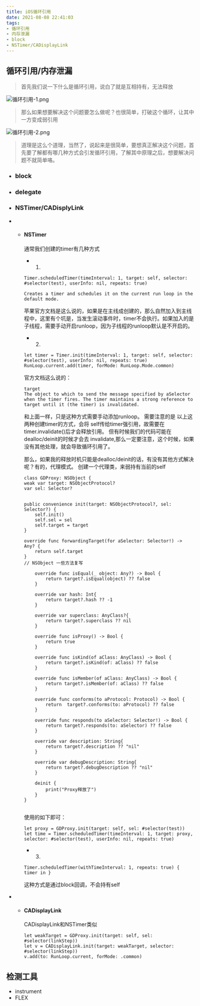 ```yaml
---
title: iOS循环引用
date: 2021-08-08 22:41:03
tags:
- 循环引用
- 内存泄漏
- block
- NSTimer/CADisplayLink
---
```


## 循环引用/内存泄漏

> 首先我们说一下什么是循环引用，说白了就是互相持有，无法释放

![循环引用-1.png](循环引用)

> 那么如果想要解决这个问题要怎么做呢？也很简单，打破这个循环，让其中一方变成弱引用
>
![循环引用-2.png](解循环引用)

> 道理是这么个道理，当然了，说起来是很简单，要想真正解决这个问题，首先要了解都有哪几种方式会引发循环引用，了解其中原理之后，想要解决问题不就简单咯。

<!-- more -->

- ### block
- ### delegate
- ### NSTimer/CADisplyLink
- - #### NSTimer
    通常我们创建的timer有几种方式
    - 1. 
    ```Timer.scheduledTimer(timeInterval: 1, target: self, selector: #selector(test), userInfo: nil, repeats: true)```

    

    ``` Creates a timer and schedules it on the current run loop in the default mode. ```

    苹果官方文档是这么说的，如果是在主线成创建的，那么自然加入到主线程中，这里有个坑是，当发生滚动事件时，timer不会执行。如果加入的是子线程，需要手动开启runloop，因为子线程的runloop默认是不开启的。 

    - 2. 
    ```let timer = Timer.init(timeInterval: 1, target: self, selector: #selector(test), userInfo: nil, repeats: true)```
    ```RunLoop.current.add(timer, forMode: RunLoop.Mode.common)```

    官方文档这么说的：
    ```
    target
    The object to which to send the message specified by aSelector when the timer fires. The timer maintains a strong reference to target until it (the timer) is invalidated.
    ```
    和上面一样，只是这种方式需要手动添加runloop。
    需要注意的是 以上这两种创建timer的方式，会将 self传给timer强引用，故需要在 timer.invalidate()后才会释放引用。
    但有时候我们的代码可能在dealloc/deinit的时候才会去 invalidate,那么一定要注意，这个时候，如果没有其他处理，就会导致循环引用了。

    那么，如果我的释放时机只能是dealloc/deinit的话，有没有其他方式解决呢？有的，代理模式。
    创建一个代理类，来弱持有当前的self 

    ```
    class GDProxy: NSObject {
    weak var target: NSObjectProtocol?
    var sel: Selector?


    public convenience init(target: NSObjectProtocol?, sel: Selector?) {
        self.init()
        self.sel = sel
        self.target = target
    }

    override func forwardingTarget(for aSelector: Selector!) -> Any? {
        return self.target
    }
    // NSObject 一些方法复写

        override func isEqual(_ object: Any?) -> Bool {
            return target?.isEqual(object) ?? false
        }

        override var hash: Int{
            return target?.hash ?? -1
        }

        override var superclass: AnyClass?{
            return target?.superclass ?? nil
        }
    
        override func isProxy() -> Bool {
            return true
        }

        override func isKind(of aClass: AnyClass) -> Bool {
            return target?.isKind(of: aClass) ?? false
        }

        override func isMember(of aClass: AnyClass) -> Bool {
            return target?.isMember(of: aClass) ?? false
        }

        override func conforms(to aProtocol: Protocol) -> Bool {
            return  target?.conforms(to: aProtocol) ?? false
        }

        override func responds(to aSelector: Selector!) -> Bool {
            return target?.responds(to: aSelector) ?? false
        }

        override var description: String{
            return target?.description ?? "nil"
        }

        override var debugDescription: String{
            return target?.debugDescription ?? "nil"
        }

        deinit {
            print("Proxy释放了")
        }
    }


    ```

    使用的如下即可：
    ```
    let proxy = GDProxy.init(target: self, sel: #selector(test))
    let time = Timer.scheduledTimer(timeInterval: 1, target: proxy, selector: #selector(test), userInfo: nil, repeats: true)
    ```

    - 3.
    ``` Timer.scheduledTimer(withTimeInterval: 1, repeats: true) { timer in } ``` 

    这种方式是通过block回调，不会持有self
- - #### CADisplayLink
     CADisplayLink和NSTimer类似 
    ```
    let weakTarget = GDProxy.init(target: self, sel: #selector(linkStep))
    let v = CADisplayLink.init(target: weakTarget, selector: #selector(linkStep))
    v.add(to: RunLoop.current, forMode: .common)
    ```
## 检测工具

- instrument
- FLEX